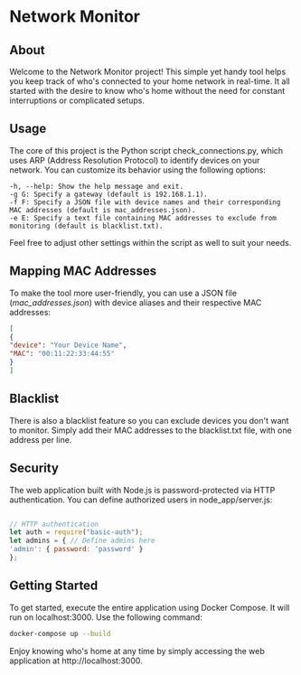 # Network Monitor
## About

Welcome to the Network Monitor project! This simple yet handy tool helps you keep track of who's connected to your home network in real-time. It all started with the desire to know who's home without the need for constant interruptions or complicated setups.


## Usage

The core of this project is the Python script check_connections.py, which uses ARP (Address Resolution Protocol) to identify devices on your network. You can customize its behavior using the following options:

    -h, --help: Show the help message and exit.
    -g G: Specify a gateway (default is 192.168.1.1).
    -f F: Specify a JSON file with device names and their corresponding MAC addresses (default is mac_addresses.json).
    -e E: Specify a text file containing MAC addresses to exclude from monitoring (default is blacklist.txt).

Feel free to adjust other settings within the script as well to suit your needs.


## Mapping MAC Addresses

To make the tool more user-friendly, you can use a JSON file (*mac_addresses.json*) with device aliases and their respective MAC addresses:

```json
[
{
"device": "Your Device Name",
"MAC": "00:11:22:33:44:55"
}
]
```

## Blacklist

There is also a blacklist feature so you can exclude devices you don't want to monitor. Simply add their MAC addresses to the blacklist.txt file, with one address per line.


## Security

The web application built with Node.js is password-protected via HTTP authentication. You can define authorized users in node_app/server.js:

```javascript

// HTTP authentication
let auth = require("basic-auth");
let admins = { // Define admins here
'admin': { password: 'password' }
};
```

## Getting Started

To get started, execute the entire application using Docker Compose. It will run on localhost:3000. Use the following command:

```bash 
docker-compose up --build
```
Enjoy knowing who's home at any time by simply accessing the web application at http://localhost:3000.